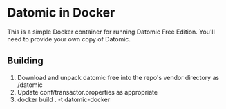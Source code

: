 # Datomic in Docker

This is a simple Docker container for running Datomic Free Edition.  You'll
need to provide your own copy of Datomic.

## Building

1. Download and unpack datomic free into the repo's vendor directory as /datomic
2. Update conf/transactor.properties as appropriate
3. docker build . -t datomic-docker
